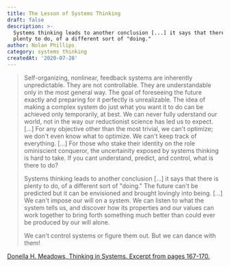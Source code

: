 ```yaml
---
title: The Lesson of Systems Thinking
draft: false
description: >-
  Systems thinking leads to another conclusion [...] it says that there is
  plenty to do, of a different sort of "doing."
author: Nolan Phillips
category: systems thinking
createdAt: '2020-07-28'
---
```

> Self-organizing, nonlinear, feedback systems are inherently unpredictable. They are not controllable. They are understandable only in the most general way. The goal of foreseeing the future exactly and preparing for it perfectly is unrealizable. The idea of making a complex system do just what you want it to do can be achieved only temporarily, at best. We can never fully uderstand our world, not in the way our reductionist science has led us to expect. \[...\] For any objective other than the most trivial, we can't optimize; we don't even know what to optimize. We can't keep track of everything. \[...\] For those who stake their identity on the role ominiscient conqueror, the uncertainity exposed by systems thinking is hard to take. If you cant understand, predict, and control, what is there to do?
>
> Systems thinking leads to another conclusion \[...\] it says that there is plenty to do, of a different sort of "doing." The future can't be predicted but it can be envisioned and brought lovingly into being. \[...\] We can't impose our will on a system. We can listen to what the system tells us, and discover how its properties and our values can work together to bring forth something much better than could ever be produced by our will alone.
>
> We can't control systems or figure them out. But we can dance with them!

[Donella H. Meadows, Thinking in Systems. Excerpt from pages 167-170.](https://www.amazon.com/gp/product/1603580557/ref=as_li_tl?ie=UTF8&tag=ncphi-20&camp=1789&creative=9325&linkCode=as2&creativeASIN=1603580557&linkId=4a1c09d45c2813d8c27fa350e19d35f9)